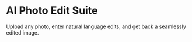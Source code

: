 # AI Photo Edit Suite
Upload any photo, enter natural language edits, and get back a seamlessly edited image.
